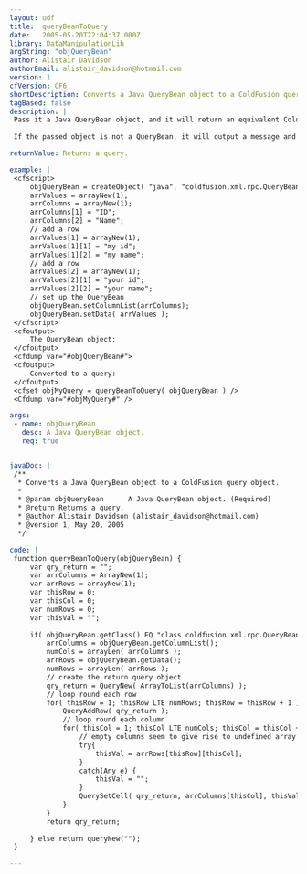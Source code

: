 ```yaml
---
layout: udf
title:  queryBeanToQuery
date:   2005-05-20T22:04:37.000Z
library: DataManipulationLib
argString: "objQueryBean"
author: Alistair Davidson
authorEmail: alistair_davidson@hotmail.com
version: 1
cfVersion: CF6
shortDescription: Converts a Java QueryBean object to a ColdFusion query object.
tagBased: false
description: |
 Pass it a Java QueryBean object, and it will return an equivalent ColdFusion query object - handy for dealing with complex data from webservices.
 
 If the passed object is not a QueryBean, it will output a message and return an empty query.

returnValue: Returns a query.

example: |
 <cfscript>
     objQueryBean = createObject( "java", "coldfusion.xml.rpc.QueryBean" );
     arrValues = arrayNew(1);
     arrColumns = arrayNew(1);
     arrColumns[1] = "ID";
     arrColumns[2] = "Name";
     // add a row
     arrValues[1] = arrayNew(1);
     arrValues[1][1] = "my id";
     arrValues[1][2] = "my name";
     // add a row
     arrValues[2] = arrayNew(1);
     arrValues[2][1] = "your id";
     arrValues[2][2] = "your name";
     // set up the QueryBean
     objQueryBean.setColumnList(arrColumns);
     objQueryBean.setData( arrValues );
 </cfscript>
 <cfoutput>
     The QueryBean object:
 </cfoutput>
 <cfdump var="#objQueryBean#">
 <cfoutput>
     Converted to a query:
 </cfoutput>
 <cfset objMyQuery = queryBeanToQuery( objQueryBean ) />
 <Cfdump var="#objMyQuery#" />

args:
 - name: objQueryBean
   desc: A Java QueryBean object.
   req: true


javaDoc: |
 /**
  * Converts a Java QueryBean object to a ColdFusion query object.
  * 
  * @param objQueryBean      A Java QueryBean object. (Required)
  * @return Returns a query. 
  * @author Alistair Davidson (alistair_davidson@hotmail.com) 
  * @version 1, May 20, 2005 
  */

code: |
 function queryBeanToQuery(objQueryBean) {
     var qry_return = "";
     var arrColumns = ArrayNew(1);
     var arrRows = arrayNew(1);
     var thisRow = 0;
     var thisCol = 0;
     var numRows = 0;
     var thisVal = "";
     
     if( objQueryBean.getClass() EQ "class coldfusion.xml.rpc.QueryBean" ){
         arrColumns = objQueryBean.getColumnList();
         numCols = arrayLen( arrColumns );
         arrRows = objQueryBean.getData();
         numRows = arrayLen( arrRows );
         // create the return query object
         qry_return = QueryNew( ArrayToList(arrColumns) );
         // loop round each row
         for( thisRow = 1; thisRow LTE numRows; thisRow = thisRow + 1 ){
             QueryAddRow( qry_return );
             // loop round each column
             for( thisCol = 1; thisCol LTE numCols; thisCol = thisCol + 1 ){
                 // empty columns seem to give rise to undefined array elements!
                 try{
                     thisVal = arrRows[thisRow][thisCol];
                 } 
                 catch(Any e) {
                     thisVal = "";
                 }
                 QuerySetCell( qry_return, arrColumns[thisCol], thisVal );
             }
         }
         return qry_return;
         
     } else return queryNew("");
 }

---
```


